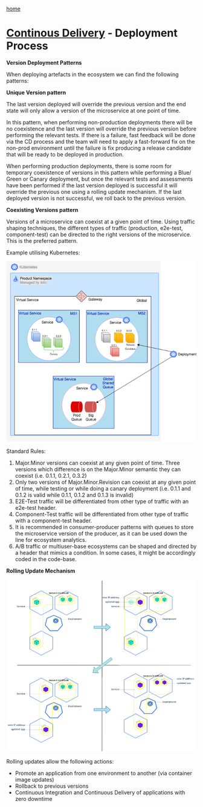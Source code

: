 [home](../README.md)
# [Continous Delivery](README.md) - Deployment Process

**Version Deployment Patterns**

When deploying artefacts in the ecosystem we can find the following patterns:

**Unique Version pattern**

The last version deployed will override the previous version and the end state will only allow a version of the microservice at one point of time.

In this pattern, when performing non-production deployments there will be no coexistence and the last version will override the previous version before performing the relevant tests. If there is a failure, fast feedback will be done via the CD process and the team will need to apply a fast-forward fix on the non-prod environment until the failure is fix producing a release candidate that will be ready to be deployed in production.

When performing production deployments, there is some room for temporary coexistence of versions in this pattern while performing a Blue/ Green or Canary deployment, but once the relevant tests and assessments have been performed if the last version deployed is successful it will override the previous one using a rolling update mechanism. If the last deployed version is not successful, we roll back to the previous version.

**Coexisting Versions pattern**

Versions of a microservice can coexist at a given point of time. Using traffic shaping techniques, the different types of traffic (production, e2e-test, component-test) can be directed to the right versions of the microservice. This is the preferred pattern.

Example utilising Kubernetes:

![Example utilising Kubernetes](../../images/deployment-process-kubernetes.png)


Standard Rules:

1. Major.Minor versions can coexist at any given point of time. Three versions which difference is on the Major.Minor semantic they can coexist (i.e. 0.1.1, 0.2.1, 0.3.2)
1. Only two versions of Major.Minor.Revision can coexist at any given point of time, while testing or while doing a canary deployment (i.e. 0.1.1 and 0.1.2 is valid while 0.1.1, 0.1.2 and 0.1.3 is invalid)
1. E2E-Test traffic will be differentiated from other type of traffic with an e2e-test header.
1. Component-Test traffic will be differentiated from other type of traffic with a component-test header.
1. It is recommended in consumer-producer patterns with queues to store the microservice version of the producer, as it can be used down the line for ecosystem analytics.
1. A/B traffic or multiuser-base ecosystems can be shaped and directed by a header that mimics a condition. In some cases, it might be accordingly coded in the code-base.

**Rolling Update Mechanism**

![Rolling Update Mechanism](../../images/deployment-process-rolling-update.png)


Rolling updates allow the following actions:

* Promote an application from one environment to another (via container image updates)
* Rollback to previous versions
* Continuous Integration and Continuous Delivery of applications with zero downtime

